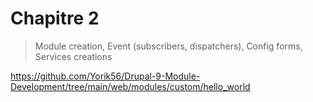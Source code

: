 # Chapitre 2

> Module creation, Event (subscribers, dispatchers), Config forms, Services creations

https://github.com/Yorik56/Drupal-9-Module-Development/tree/main/web/modules/custom/hello_world
